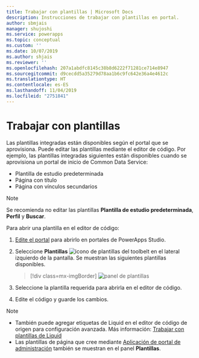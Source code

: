 ```yaml
---
title: Trabajar con plantillas | Microsoft Docs
description: Instrucciones de trabajar con plantillas en portal.
author: sbmjais
manager: shujoshi
ms.service: powerapps
ms.topic: conceptual
ms.custom: ''
ms.date: 10/07/2019
ms.author: shjais
ms.reviewer: ''
ms.openlocfilehash: 207a1abdfc8145c38b8d6222f71281ce714e8947
ms.sourcegitcommit: d9cecdd5a35279d78aa1b6c9fc642e36a4e4612c
ms.translationtype: HT
ms.contentlocale: es-ES
ms.lasthandoff: 11/04/2019
ms.locfileid: "2751841"
---
```

# <a name="work-with-templates"></a>Trabajar con plantillas

Las plantillas integradas están disponibles según el portal que se aprovisiona. Puede editar las plantillas mediante el editor de código. Por ejemplo, las plantillas integradas siguientes están disponibles cuando se aprovisiona un portal de inicio de Common Data Service:

- Plantilla de estudio predeterminada
- Página con título
- Página con vínculos secundarios


> [!NOTE]
> Se recomienda no editar las plantillas **Plantilla de estudio predeterminada**, **Perfil** y **Buscar**.

Para abrir una plantilla en el editor de código:

1.  [Edite el portal](manage-existing-portals.md#edit) para abrirlo en portales de PowerApps Studio.  

2.  Seleccione **Plantillas** ![icono de plantillas](media/templates-icon.png "Icono Plantillas") del toolbelt en el lateral izquierdo de la pantalla. Se muestran las siguientes plantillas disponibles.  

    > [!div class=mx-imgBorder]
    > ![panel de plantillas](media/templates-pane.png "Panel de plantillas")  

3.  Seleccione la plantilla requerida para abrirla en el editor de código.

4.  Edite el código y guarde los cambios.

> [!NOTE]
> - También puede agregar etiquetas de Liquid en el editor de código de origen para configuración avanzada. Más información: [Trabajar con plantillas de Liquid](liquid/liquid-overview.md)
> - Las plantillas de página que cree mediante [Aplicación de portal de administración](configure/configure-portal.md) también se muestran en el panel **Plantillas**.
